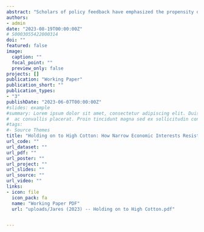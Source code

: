 ```yaml
---
abstract: "Scholars of policy feedback have emphasized the propensity of government programs to foster their own durability by creating constituencies that are motivated and empowered to defend their benefits. However, the vested interests in many longstanding policies are both electorally and economically marginal, and thus it is unclear what they might offer in exchange for continued patronage from legislators who are motivated by reelection or ideological concerns. I investigate these dynamics by unpacking a puzzle along these lines regarding the US farm safety net. Born out of the Great Depression, US farm programs have remained robustly intact throughout 18 successive reauthorization hurdles, despite consistent conservative opposition and an order-of-magnitude collapse in the relative economic stature of the farming sector. Drawing on population-scale administrative data and a natural experiment in farm program retrenchment, I argue that this resilience owes little to the votes and resources that program beneficiaries provide to legislators. Between the fundamental dispersion of crop production and the urban-rural partisan rift at the center of US geographic polarization, modern farmers are (a) electorally marginal in almost every congressional district, and (b) represented by conservative legislators who generally favor cuts to the broader social safety net. I hypothesize that the broad support farm programs nonetheless receive stems in large part from legislators’ intrinsic desire to support distinctly local enterprises. I corroborate this hypothesis through a quantitative case study of the disqualification–and eventual reinstatement–of cotton from the 2014 farm bill safety net due to a surprise World Trade Organization ruling. Altogether, the nature of farm programs' political resilience suggests that political scientists may be too quick to assume that legislators deliver particularistic benefits to narrow economic interests because they are electorally significant, and I highlight the role that economic geography might play in directly shaping lawmakers' policymaking objectives."
authors:
- admin
date: "2023-08-19T00:00:00Z"
# S0003055422000314
doi: ""
featured: false
image:
  caption: ""
  focal_point: ""
  preview_only: false
projects: []
publication: "Working Paper"
publication_short: ""
publication_types:
- "3"
publishDate: "2023-06-07T00:00:00Z"
#slides: example
#summary: Lorem ipsum dolor sit amet, consectetur adipiscing elit. Duis posuere tellus
#  ac convallis placerat. Proin tincidunt magna sed ex sollicitudin condimentum.
#tags:
#- Source Themes
title: "Holding on to High Cotton: How Narrow Economic Interests Resist Policy Retrenchment"
url_code: ""
url_dataset: ""
url_pdf: ""
url_poster: ""
url_project: ""
url_slides: ""
url_source: ""
url_video: ""
links:
- icon: file
  icon_pack: fa
  name: "Working Paper PDF"
  url: "uploads/Jares (2023) -- Holding on to High Cotton.pdf"


---
```



